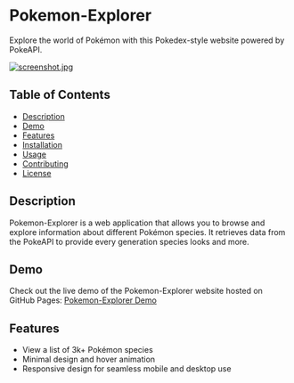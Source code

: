 # Pokemon-Explorer

Explore the world of Pokémon with this Pokedex-style website powered by PokeAPI.

[![screenshot.jpg](https://i.postimg.cc/Jndd7pDW/screenshot.jpg)](https://postimg.cc/G8GjqJxM)

## Table of Contents
- [Description](#description)
- [Demo](#demo)
- [Features](#features)
- [Installation](#installation)
- [Usage](#usage)
- [Contributing](#contributing)
- [License](#license)

## Description
Pokemon-Explorer is a web application that allows you to browse and explore information about different Pokémon species. It retrieves data from the PokeAPI to provide every generation species looks and more.

## Demo
Check out the live demo of the Pokemon-Explorer website hosted on GitHub Pages: [Pokemon-Explorer Demo](https://saahiyo.github.io/Pokemon-Explorer)

## Features
- View a list of 3k+ Pokémon species
- Minimal design and hover animation 
- Responsive design for seamless mobile and desktop use
 
